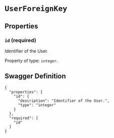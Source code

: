 # `UserForeignKey` #







## Properties ##

### `id` (required) ###

Identifier of the User.


Property of type: `integer`.







## Swagger Definition ##

    {
      "properties": {
        "id": {
          "description": "Identifier of the User.", 
          "type": "integer"
        }
      }, 
      "required": [
        "id"
      ]
    }
